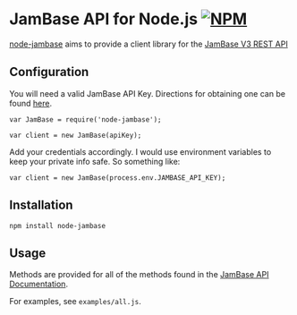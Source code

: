 JamBase API for Node.js [![NPM](https://nodei.co/npm/node-jambase.png?mini=true)](https://nodei.co/npm/node-jambase/)
======================================


[node-jambase](https://github.com/kurtmarcink/node-jambase) aims to provide a client library for the [JamBase V3 REST API](http://developer.jambase.com/)


## Configuration

You will need a valid JamBase API Key. Directions for obtaining one can be found [here](http://developer.jambase.com/).

````
var JamBase = require('node-jambase');

var client = new JamBase(apiKey);
````

Add your credentials accordingly.  I would use environment variables to keep your private info safe.  So something like:

````
var client = new JamBase(process.env.JAMBASE_API_KEY);
````
## Installation

`npm install node-jambase`

## Usage

Methods are provided for all of the methods found in the [JamBase API Documentation](http://developer.jambase.com/io-docs).

For examples, see `examples/all.js`.